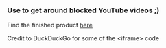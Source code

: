 ### Use to get around blocked YouTube videos ;)

Find the finished product [here](https://link.jonahkc.com/ytunblocked)

Credit to DuckDuckGo for some of the <iframe\> code